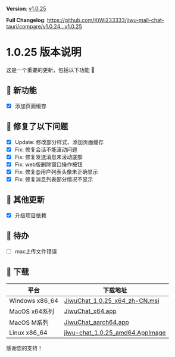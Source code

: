 **Version**: [v1.0.25](https://github.com/KiWi233333/jiwu-mall-chat-tauri/blob/main/.github/releasemd/v1.0.25.md)

**Full Changelog**: <https://github.com/KiWi233333/jiwu-mall-chat-tauri/compare/v1.0.24...v1.0.25>

# 1.0.25 版本说明

这是一个重要的更新，包括以下功能 🧪

## 🔮 新功能

- [x] 添加页面缓存

## 🔨 修复了以下问题

- [x] Update: 修改部分样式、添加页面缓存
- [x] Fix: 修复会话不能滚动问题
- [x] Fix: 修复发送消息未滚动底部
- [x] Fix: web版删除窗口操作按钮
- [x] Fix: 修复@用户列表头像未正确显示
- [x] Fix: 修复消息列表部分情况不显示

## 🧿 其他更新

- [x] 升级项目依赖

## 📌 待办

- [ ] mac上传文件错误

## 🧪 下载

| 平台 | 下载地址 |
| --- | --- |
| Windows x86_64 | [JiwuChat_1.0.25_x64_zh-CN.msi](https://github.com/KiWi233333/jiwu-mall-chat-tauri/releases/download/v1.0.25/JiwuChat_1.0.25_x64_zh-CN.msi) |
| MacOS x64系列 | [JiwuChat_x64.app](https://github.com/KiWi233333/jiwu-mall-chat-tauri/releases/download/v1.0.25/JiwuChat_x64.app) |
| MacOS M系列 | [JiwuChat_aarch64.app](https://github.com/KiWi233333/jiwu-mall-chat-tauri/releases/download/v1.0.25/JiwuChat_aarch64.app) |
| Linux x86_64 | [jiwu-chat_1.0.25_amd64.AppImage](https://github.com/KiWi233333/jiwu-mall-chat-tauri/releases/download/v1.0.25/jiwu-chat_1.0.25_amd64.AppImage) |

感谢您的支持！
